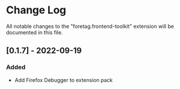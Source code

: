 # Change Log

All notable changes to the "foretag.frontend-toolkit" extension will be documented in this file.

## [0.1.7] - 2022-09-19
### Added
- Add Firefox Debugger to extension pack